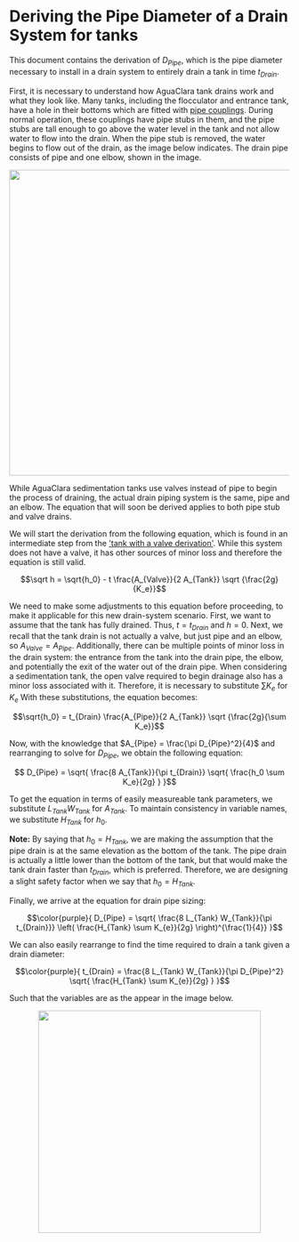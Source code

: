# Deriving the Pipe Diameter of a Drain System for tanks

This document contains the derivation of $D_{Pipe}$, which is the pipe diameter necessary to install in a drain system to entirely drain a tank in time $t_{Drain}$.

First, it is necessary to understand how AguaClara tank drains work and what they look like. Many tanks, including the flocculator and entrance tank, have a hole in their bottoms which are fitted with [pipe couplings](https://www.mrpoolman.com.au/assets/thumbL/16057.jpg). During normal operation, these couplings have pipe stubs in them, and the pipe stubs are tall enough to go above the water level in the tank and not allow water to flow into the drain. When the pipe stub is removed, the water begins to flow out of the drain, as the image below indicates. The drain pipe consists of pipe and one elbow, shown in the image.

<center><img src="https://github.com/AguaClara/CEE4540_Master/blob/master/AguaClara%20Water%20Treatment%20Plant%20Design/Chapter%202_Flow%20Control%20and%20Measurement/Images/Pipe_stub_drainage.jpg?raw=true" width=550></center>

While AguaClara sedimentation tanks use valves instead of pipe to begin the process of draining, the actual drain piping system is the same, pipe and an elbow. The equation that will soon be derived applies to both pipe stub and valve drains.

We will start the derivation from the following equation, which is found in an intermediate step from the ['tank with a valve derivation'](https://github.com/AguaClara/CEE4540_Master/blob/master/AguaClara%20Water%20Treatment%20Plant%20Design/Chapter%202_Flow%20Control%20and%20Measurement/Derivation_flow_through_tank_with_a_valve.md). While this system does not have a valve, it has other sources of minor loss and therefore the equation is still valid.

$$\sqrt h  = \sqrt{h_0} - t \frac{A_{Valve}}{2 A_{Tank}} \sqrt {\frac{2g}{K_e}}$$

We need to make some adjustments to this equation before proceeding, to make it applicable for this new drain-system scenario.  First, we want to assume that the tank has fully drained. Thus, $t = t_{Drain}$ and $h = 0$. Next, we recall that the tank drain is not actually a valve, but just pipe and an elbow, so $A_{Valve} = A_{Pipe}$. Additionally, there can be multiple points of minor loss in the drain system: the entrance from the tank into the drain pipe, the elbow, and potentially the exit of the water out of the drain pipe. When considering a sedimentation tank, the open valve required to begin drainage also has a minor loss associated with it. Therefore, it is necessary to substitute $\sum K_e$ for $K_e$ With these substitutions,  the equation becomes:

$$\sqrt{h_0}  = t_{Drain} \frac{A_{Pipe}}{2 A_{Tank}} \sqrt {\frac{2g}{\sum K_e}}$$

Now, with the knowledge that $A_{Pipe} = \frac{\pi D_{Pipe}^2}{4}$ and rearranging to solve for $D_{Pipe}$, we obtain the following equation:

$$ D_{Pipe} = \sqrt{ \frac{8 A_{Tank}}{\pi t_{Drain}} \sqrt{ \frac{h_0 \sum K_e}{2g} } }$$

To get the equation in terms of easily measureable tank parameters, we substitute $L_{Tank} W_{Tank}$ for $A_{Tank}$. To maintain consistency in variable names, we substitute $H_{Tank}$ for $h_0$.   

**Note:** By saying that $h_0 = H_{Tank}$, we are making the assumption that the pipe drain is at the same elevation as the bottom of the tank. The pipe drain is actually a little lower than the bottom of the tank, but that would make the tank drain faster than $t_{Drain}$, which is preferred. Therefore, we are designing a slight safety factor when we say that $h_0 = H_{Tank}$.

Finally, we arrive at the equation for drain pipe sizing:

$$\color{purple}{
D_{Pipe} = \sqrt{ \frac{8 L_{Tank} W_{Tank}}{\pi t_{Drain}}} \left( \frac{H_{Tank} \sum K_{e}}{2g} \right)^{\frac{1}{4}}
}$$

We can also easily rearrange to find the time required to drain a tank given a drain diameter:

$$\color{purple}{
t_{Drain} = \frac{8 L_{Tank} W_{Tank}}{\pi D_{Pipe}^2} \sqrt{ \frac{H_{Tank} \sum K_{e}}{2g} }
}$$

Such that the variables are as the appear in the image below.

<center><img src="https://github.com/AguaClara/CEE4540_Master/blob/master/AguaClara%20Water%20Treatment%20Plant%20Design/Chapter%202_Flow%20Control%20and%20Measurement/Images/Pipe_stub_drainage_variables.jpg?raw=true" width=400></center>
